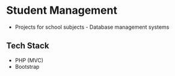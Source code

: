 # Student Management
- Projects for school subjects - Database management systems

## Tech Stack
- PHP (MVC)
- Bootstrap
